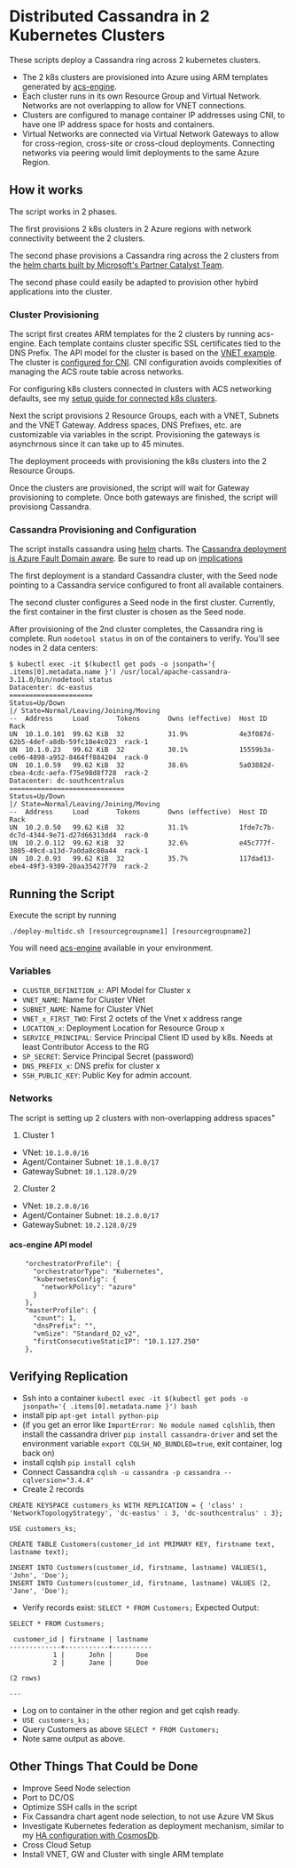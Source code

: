 # Distributed Cassandra in 2 Kubernetes Clusters

These scripts deploy a Cassandra ring across 2 kubernetes clusters.
- The 2 k8s clusters are provisioned into Azure using ARM templates generated by [acs-engine](http://github.com/azure/acs-engine).
- Each cluster runs in its own Resource Group and Virtual Network. Networks are not overlapping to allow for VNET connections.
- Clusters are configured to manage container IP addresses using CNI, to have one IP address space for hosts and containers.
- Virtual Networks are connected via Virtual Network Gateways to allow for cross-region, cross-site or cross-cloud deployments. Connecting networks via peering would limit deployments to the same Azure Region.

## How it works
The script works in 2 phases. 

The first provisions 2 k8s clusters in 2 Azure regions with network connectivity betweent the 2 clusters.

The second phase provisions a Cassandra ring across the 2 clusters from the [helm charts built by Microsoft's Partner Catalyst Team](https://github.com/catalystcode/charts).

The second phase could easily be adapted to provision other hybird applications into the cluster. 

### Cluster Provisioning
The script first creates ARM templates for the 2 clusters by running acs-engine. Each template contains cluster specific SSL certificates tied to the DNS Prefix. The API model for the cluster is based on the [VNET example](https://github.com/Azure/acs-engine/tree/master/examples/vnet). The cluster is [configured for CNI](https://github.com/Azure/acs-engine/blob/80cf04a4db3eb01f7e01ea66086c61a8ee1a43b2/docs/kubernetes/features.md#using-azure-integrated-networking-cni). CNI configuration avoids complexities of managing the ACS route table across networks. 

For configuring k8s clusters connected in clusters with ACS networking defaults, see my [setup guide for connected k8s clusters](https://github.com/xtophs/acs-k8s-cross-vnet-clusters).

Next the script provisions 2 Resource Groups, each with a VNET, Subnets and the VNET Gateway. Address spaces, DNS Prefixes, etc. are customizable via variables in the script. Provisioning the gateways is asynchrnous since it can take up to 45 minutes.

The deployment proceeds with provisioning the k8s clusters into the 2 Resource Groups.

Once the clusters are provisioned, the script will wait for Gateway provisioning to complete. Once both gateways are finished, the script will provisiong Cassandra.

### Cassandra Provisioning and Configuration
The script installs cassandra using [helm](http://helm.sh) charts. The [Cassandra deployment is Azure Fault Domain aware](https://github.com/xtophs/azure-fault-domain-on-dcos-nodes). Be sure to read up on [implications](http://cassandra.apache.org/doc/latest/architecture/dynamo.html#network-topology-strategy)

The first deployment is a standard Cassandra cluster, with the Seed node pointing to a Cassandra service configured to front all available containers.

The second cluster configures a Seed node in the first cluster. Currently, the first container in the first cluster is chosen as the Seed node.

After provisioning of the 2nd cluster completes, the Cassandra ring is complete. Run `nodetool status` in on of the containers to verify. You'll see nodes in 2 data centers:

```
$ kubectl exec -it $(kubectl get pods -o jsonpath='{ .items[0].metadata.name }') /usr/local/apache-cassandra-3.11.0/bin/nodetool status
Datacenter: dc-eastus
=====================
Status=Up/Down
|/ State=Normal/Leaving/Joining/Moving
--  Address     Load       Tokens       Owns (effective)  Host ID                               Rack
UN  10.1.0.101  99.62 KiB  32           31.9%             4e3f087d-62b5-4def-a8db-59fc18e4c023  rack-1
UN  10.1.0.23   99.62 KiB  32           30.1%             15559b3a-ce06-4898-a952-8464ff884204  rack-0
UN  10.1.0.59   99.62 KiB  32           38.6%             5a03882d-cbea-4cdc-aefa-f75e98d8f728  rack-2
Datacenter: dc-southcentralus
=============================
Status=Up/Down
|/ State=Normal/Leaving/Joining/Moving
--  Address     Load       Tokens       Owns (effective)  Host ID                               Rack
UN  10.2.0.50   99.62 KiB  32           31.1%             1fde7c7b-dc7d-4344-9e71-d27d66313dd4  rack-0
UN  10.2.0.112  99.62 KiB  32           32.6%             e45c777f-3805-49cd-a13d-7a0da8c80a44  rack-1
UN  10.2.0.93   99.62 KiB  32           35.7%             117dad13-ebe4-49f3-9309-20aa35427f79  rack-2
```

## Running the Script

Execute the script by running

```
./deploy-multidc.sh [resourcegroupname1] [resourcegroupname2]
```

You will need [acs-engine](https://github.com/Azure/acs-engine/blob/master/docs/acsengine.md) available in your environment.  

### Variables

- `CLUSTER_DEFINITION_x`: API Model for Cluster x
- `VNET_NAME`: Name for Cluster VNet
- `SUBNET_NAME`: Name for Cluster VNet 
- `VNET_x_FIRST_TWO`: First 2 octets of the Vnet x address range 
- `LOCATION_x`: Deployment Location for Resource Group x 
- `SERVICE_PRINCIPAL`: Service Principal Client ID used by k8s. Needs at least Contributor Access to the RG
- `SP_SECRET`: Service Principal Secret (password)
- `DNS_PREFIX_x`: DNS prefix for cluster x
- `SSH_PUBLIC_KEY`: Public Key for admin account.

### Networks

The script is setting up 2 clusters with non-overlapping address spaces"

1. Cluster 1
- VNet: `10.1.0.0/16`
- Agent/Container Subnet: `10.1.0.0/17`
- GatewaySubnet: `10.1.128.0/29`

2. Cluster 2
- VNet: `10.2.0.0/16`
- Agent/Container Subnet: `10.2.0.0/17`
- GatewaySubnet: `10.2.128.0/29`



#### acs-engine API model
```
    "orchestratorProfile": {
      "orchestratorType": "Kubernetes",
      "kubernetesConfig": {
        "networkPolicy": "azure"
      }
    },
    "masterProfile": {
      "count": 1,
      "dnsPrefix": "",
      "vmSize": "Standard_D2_v2",
      "firstConsecutiveStaticIP": "10.1.127.250"    
    },
```

## Verifying Replication
- Ssh into a container `kubectl exec -it $(kubectl get pods -o jsonpath='{ .items[0].metadata.name }') bash`
- install pip `apt-get intall python-pip`
- (if you get an error like `ImportError: No module named cqlshlib`, then install the cassandra driver `pip install cassandra-driver` and set the environment variable `export CQLSH_NO_BUNDLED=true`, exit container, log back on)
- install cqlsh `pip install cqlsh`
- Connect Cassandra `cqlsh -u cassandra -p cassandra --cqlversion="3.4.4"`
- Create 2 records 
```
CREATE KEYSPACE customers_ks WITH REPLICATION = { 'class' : 'NetworkTopologyStrategy', 'dc-eastus' : 3, 'dc-southcentralus' : 3}; 

USE customers_ks;

CREATE TABLE Customers(customer_id int PRIMARY KEY, firstname text, lastname text); 

INSERT INTO Customers(customer_id, firstname, lastname) VALUES(1, 'John', 'Doe'); 
INSERT INTO Customers(customer_id, firstname, lastname) VALUES (2, 'Jane', 'Doe');
```
- Verify records exist: `SELECT * FROM Customers;`
Expected Output:
```
SELECT * FROM Customers;

 customer_id | firstname | lastname
-------------+-----------+----------
           1 |      John |      Doe
           2 |      Jane |      Doe

(2 rows)

--- 
``` 
- Log on to container in the other region and get cqlsh ready.
- `USE customers_ks;`
- Query Customers as above `SELECT * FROM Customers;`
- Note same output as above.

## Other Things That Could be Done
- Improve Seed Node selection
- Port to DC/OS
- Optimize SSH calls in the script
- Fix Cassandra chart agent node selection, to not use Azure VM Skus
- Investigate Kubernetes federation as deployment mechanism, similar to my [HA configuration with CosmosDb](https://github.com/xtophs/k8s-federation-cosmosdb-multi-master-setup).
- Cross Cloud Setup
- Install VNET, GW and Cluster with single ARM template